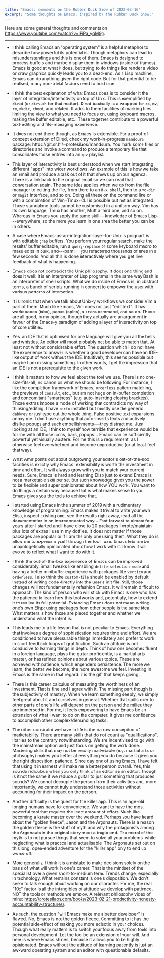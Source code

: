 ```yaml
---
title: "Emacs: comments on the Rubber Duck Show of 2023-03-16"
excerpt: "Some thoughts on Emacs, inspired by the Rubber Duck Show."
---
```


Here are some general thoughts and comments on
<https://www.youtube.com/watch?v=lPjPa_yqM9g>.

* * *

* I think calling Emacs an "operating system" is a helpful metaphor to
  describe how powerful its potential is.  Though metaphors can lead
  to misunderstandings and this is one of them.  Emacs is designed to
  process buffers and maybe display them in windows (inside of
  frames).  Emacs is good at what it does, but trying to do things
  like render a video or draw graphics quickly leads you to a
  dead-end.  As a Lisp machine, Emacs can do anything given the right
  code.  But for that potential to be realised, many non-trivial
  factors need to hold true.

* I think the best explanation of what Emacs does is to consider it
  the layer of integration/interactivity on top of Unix.  This is
  exemplified by `dired` (or `dirvish` for that matter).  Dired
  basically is a wrapped for `cp`, `mv`, `rm`, `mkdir`, `chmod`, and
  related.  It adds to them facilities of marking files, limiting the
  view to what you need to focus on, using keyboard macros, making the
  buffer editable, etc..  These together contribute to a powerful
  text-editing and file-managing experience.

* It does not end there though, as Emacs is extensible.  For a
  proof-of-concept extension of Dired, check my work-in-progress
  `mandoura` package: <https://git.sr.ht/~protesilaos/mandoura>.  You
  mark some files or directories and invoke a command to produce a
  temporary file that consolidates those entries into an `mpv`
  playlist.

* This layer of interactivity is best understood when we start
  integrating different "apps" into wider workflows.  An example of
  this is how we take an email and produce a task out of it that shows
  up on our agenda.  There is a link back to the original email so we
  can read that conversation again.  The same idea applies when we go
  from the file manager to editing the file, from there to an `M-x
  shell`, then to a `vc-dir` or `magit` interface, and so on.  Doing
  all these on the command line or with a combination of Vim+Tmux+CLI
  is possible but not as integrated.  Those standalone tools cannot be
  customised in a uniform way.  Vim has its own language, Tmux has
  another, Mutt a third one, and so on.  Whereas in Emacs you apply
  the same skill---knowledge of Emacs Lisp---everywhere, so the more
  you learn in one area the better you can be in others.

* A case where Emacs-as-an-integration-layer-for-Unix is poignant is
  with editable `grep` buffers.  You perform your regular search, make
  the results' buffer editable, run a `query-replace` or some keyboard
  macro to make edits in bulk, and---bam!---you refactored thousands
  of lines in a few seconds.  And all this is done interactively where
  you get live feedback of what is happening.

* Emacs does not contradict the Unix philosophy.  It does one thing
  and does it well: it is an interpreter of Lisp programs in the same
  way Bash is an interpreter of shell scripts.  What we do inside of
  Emacs is, in abstract terms, a bunch of scripts running in concert
  to empower the user with various patterns of interaction.

* It is ironic that when we talk about Unix-y workflows we consider
  Vim a part of them.  Much like Emacs, Vim does not just "edit text".
  It has workspaces (tabs), panes (splits), a `:term` command, and so
  on.  These are all good, in my opinion, though they actually are an
  argument in favour of the Emacs-y paradigm of adding a layer of
  interactivity on top of core utilities.

* Yes, an IDE that is optimised for one language will give you all the
  bells and whistles.  An editor will most probably not be able to
  match that.  At least not without considerable effort.  The question
  which I do not have the experience to answer is whether a good
  developer can have an IDE-like output of work without the IDE.
  Intuitively, this seems possible but maybe I am missing something.
  In other words, I get the impression that an IDE is not a
  prerequisite to the given work.

* I think it matters to how we feel about the tool we use.  There is
  no one-size-fits-all, no canon on what we should be following.  For
  instance, I like the completion framework of Emacs, `orderless`
  pattern matching, the previews of `consult`, etc., but am not huge
  on in-buffer completion and concomitant "smartness"
  (e.g. auto-inserting closing brackets).  Those extras impose a mode
  of working that contradicts my way of thinking/editing.  I have
  `corfu` installed but mostly use the generic `dabbrev` or just type
  out the whole thing.  False positive text expansions annoy me.  I
  don't use anything that auto-inserts texts and actively dislike
  popups and such embellishments---they distract me.  Just looking at
  an IDE, I think to myself how terrible that experience would be for
  me with all those icons, bars, popups...  Emacs can be sufficiently
  powerful yet visually austere.  For me this is a requirement, as I
  otherwise feel overwhelmed and become unproductive (or at least feel
  that way).

* What Amir points out about outgrowing your editor's out-of-the-box
  facilities is exactly why Emacs' extensibility is worth the
  investment in time and effort.  It will always grow with you to
  match your current needs.  Sure, Emacs is hard and learning Elisp
  just to extend Emacs is not a marketable skill per se.  But such
  knowledge gives you the power to be flexible and super opinionated
  about how YOU work.  You want to do things a certain way because
  that is what makes sense to you.  Emacs gives you the tools to
  achieve that.

* I started using Emacs in the summer of 2019 with a rudimentary
  knowledge of programming.  Emacs makes it trivial to write your own
  Elisp, inspect existing one, see the results right away, read all
  the documentation in an interconnected way...  Fast forward to
  almost four years after I started and I have close to 20 packages I
  wrote/maintain plus lots of extras I use in my dotfiles.  It does
  not matter if those packages are popular or if I am the only one
  using them.  What they do is allow me to express myself through the
  tool I use.  Emacs lets me be unapologetically opinionated about how
  I work with it.  I know it will evolve to reflect what I want to do
  with it.

* I think the out-of-the-box experience of Emacs can be improved
  considerably.  Small tweaks like enabling `delete-selection-mode`
  and having a better minibuffer experience with packages like
  `vertico` and `orderless`.  I also think the `custom-file` should be
  enabled by default instead of writing code directly into the user's
  init file.  Still, those changes will not fundamentally refashion
  Emacs.  It will remain difficult to approach.  The kind of person
  who will stick with Emacs is one who has the patience to learn how
  this tool works and, potentially, how to extend it to realise its
  full potential.  Extending Emacs does not mean writing one's own
  Elisp: using packages from other people is the same idea.  What
  matters is how those are pieced together and whether we understand
  what the intent is.

* This leads me to a life lesson that is not peculiar to Emacs.
  Everything that involves a degree of sophistication requires time
  and effort.  We are conditioned to have pleasurable things
  immediately and prefer to work in short feedback loops of
  gratification.  Such an attitude is not conducive to learning things
  in depth.  Think of how one becomes fluent in a foreign language,
  plays the guitar proficiently, is a martial arts master, or has
  refined opinions about various topics.  These are achieved with
  patience, which engenders persistence.  The more we learn, the
  better we become, the more awesome we feel.  Investing in Emacs is
  the same in that regard: it is the gift that keeps giving.

* There is this career calculus of measuring the worthiness of an
  investment.  That is fine and I agree with it.  The missing part
  though is the subjectivity of mastery.  When we learn something
  deeply, we simply feel great about it and ourselves in general.
  Whether that spills over to other parts of one's life will depend on
  the person and the milieu they are immersed in.  For me, it feels
  empowering to have Emacs be an extension of what I want to do on the
  computer.  It gives me confidence to accomplish other
  complex/demanding tasks.

* The other constraint we have in life is the narrow conception of
  marketability.  There are many skills that do not count as
  "qualifications", litanies to the contrary notwithstanding.  We are
  incentivised to go with the mainstream option and just focus on
  getting the work done.  Mastering skills that may not be readily
  marketable (e.g. martial arts or philosophy) makes you better at
  everything you do because it gives you the right disposition:
  patience.  Since day one of using Emacs, I have felt that using it
  in earnest will make me a better person overall.  Yes, this sounds
  ridiculous when you only think of an editor as an editor.  Though is
  it not the same if we reduce a guitar to just something that
  produces sounds?  We cannot decouple the person from their
  activities and, more importantly, we cannot truly understand those
  activities without accounting for their impact on the person.

* Another difficulty is the quest for the killer app.  This is an
  age-old longing humans have for convenience.  We want to have the
  most powerful tool that requires the least amount of effort.  Much
  like becoming a karate master over the weekend.  Perhaps you have
  heard about the "golden fleece", Jason and the Argonauts.  There is
  a reason the golden fleece is the stuff of myth and why the
  protagonists among the Argonauts in the original story meet a tragic
  end.  The moral of the myth is to not pursue things that seem to
  solve all your problems, while neglecting what is practical and
  actualisable.  The Argonauts set out on this long, open-ended
  adventure for the "killer app" only to end up worse off.

* More generally, I think it is a mistake to make decisions solely on
  the basis of what will work in one's career.  That is the mindset of
  the specialist over a given short-to-medium term.  Trends change,
  especially in technology.  What remains constant is one's
  disposition.  We don't seem to talk enough about working on our
  character.  For me, the real "10x" factor is all the intangibles of
  attitude we develop with patience, NOT the tools or methods we
  employ.  A relevant philosophy video of mine:
  <https://protesilaos.com/books/2023-02-21-productivity-honesty-accountability-structures/>.

* As such, the question "will Emacs make me a better developer" is
  flawed.  No, Emacs is not the golden fleece.  Committing to it has
  the potential side-effect of making you more eclectic in your
  choices.  Though what really matters is to switch your focus away
  from tools into personal development.  Let the tool be an extension
  of your will.  And here is where Emacs shines, because it allows you
  to be highly opinionated.  Emacs without the attitude of learning
  patiently is just an awkward operating system and an editor with
  questionable defaults.
